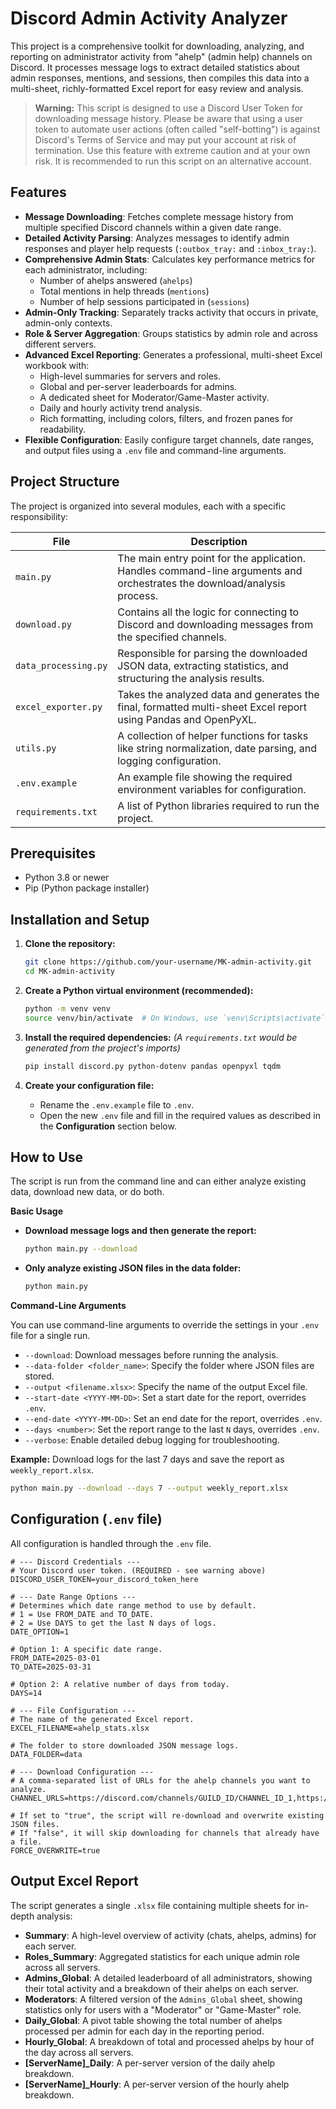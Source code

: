 # Discord Admin Activity Analyzer

This project is a comprehensive toolkit for downloading, analyzing, and reporting on administrator activity from "ahelp" (admin help) channels on Discord. It processes message logs to extract detailed statistics about admin responses, mentions, and sessions, then compiles this data into a multi-sheet, richly-formatted Excel report for easy review and analysis.

> **Warning:** This script is designed to use a Discord User Token for downloading message history. Please be aware that using a user token to automate user actions (often called "self-botting") is against Discord's Terms of Service and may put your account at risk of termination. Use this feature with extreme caution and at your own risk. It is recommended to run this script on an alternative account.

## Features

- **Message Downloading**: Fetches complete message history from multiple specified Discord channels within a given date range.
- **Detailed Activity Parsing**: Analyzes messages to identify admin responses and player help requests (`:outbox_tray:` and `:inbox_tray:`).
- **Comprehensive Admin Stats**: Calculates key performance metrics for each administrator, including:
    - Number of ahelps answered (`ahelps`)
    - Total mentions in help threads (`mentions`)
    - Number of help sessions participated in (`sessions`)
- **Admin-Only Tracking**: Separately tracks activity that occurs in private, admin-only contexts.
- **Role & Server Aggregation**: Groups statistics by admin role and across different servers.
- **Advanced Excel Reporting**: Generates a professional, multi-sheet Excel workbook with:
    - High-level summaries for servers and roles.
    - Global and per-server leaderboards for admins.
    - A dedicated sheet for Moderator/Game-Master activity.
    - Daily and hourly activity trend analysis.
    - Rich formatting, including colors, filters, and frozen panes for readability.
- **Flexible Configuration**: Easily configure target channels, date ranges, and output files using a `.env` file and command-line arguments.

## Project Structure

The project is organized into several modules, each with a specific responsibility:

| File                  | Description                                                                                                      |
| --------------------- | ---------------------------------------------------------------------------------------------------------------- |
| `main.py`             | The main entry point for the application. Handles command-line arguments and orchestrates the download/analysis process. |
| `download.py`         | Contains all the logic for connecting to Discord and downloading messages from the specified channels.           |
| `data_processing.py`  | Responsible for parsing the downloaded JSON data, extracting statistics, and structuring the analysis results. |
| `excel_exporter.py`   | Takes the analyzed data and generates the final, formatted multi-sheet Excel report using Pandas and OpenPyXL.   |
| `utils.py`            | A collection of helper functions for tasks like string normalization, date parsing, and logging configuration.    |
| `.env.example`        | An example file showing the required environment variables for configuration.                                    |
| `requirements.txt`    | A list of Python libraries required to run the project.                                                          |

## Prerequisites

- Python 3.8 or newer
- Pip (Python package installer)

## Installation and Setup

1.  **Clone the repository:**
    ```bash
    git clone https://github.com/your-username/MK-admin-activity.git
    cd MK-admin-activity
    ```

2.  **Create a Python virtual environment (recommended):**
    ```bash
    python -m venv venv
    source venv/bin/activate  # On Windows, use `venv\Scripts\activate`
    ```

3.  **Install the required dependencies:**
    *(A `requirements.txt` would be generated from the project's imports)*
    ```bash
    pip install discord.py python-dotenv pandas openpyxl tqdm
    ```

4.  **Create your configuration file:**
    -   Rename the `.env.example` file to `.env`.
    -   Open the new `.env` file and fill in the required values as described in the **Configuration** section below.

## How to Use

The script is run from the command line and can either analyze existing data, download new data, or do both.

**Basic Usage**

-   **Download message logs and then generate the report:**
    ```bash
    python main.py --download
    ```

-   **Only analyze existing JSON files in the data folder:**
    ```bash
    python main.py
    ```

**Command-Line Arguments**

You can use command-line arguments to override the settings in your `.env` file for a single run.

-   `--download`: Download messages before running the analysis.
-   `--data-folder <folder_name>`: Specify the folder where JSON files are stored.
-   `--output <filename.xlsx>`: Specify the name of the output Excel file.
-   `--start-date <YYYY-MM-DD>`: Set a start date for the report, overrides `.env`.
-   `--end-date <YYYY-MM-DD>`: Set an end date for the report, overrides `.env`.
-   `--days <number>`: Set the report range to the last `N` days, overrides `.env`.
-   `--verbose`: Enable detailed debug logging for troubleshooting.

**Example:** Download logs for the last 7 days and save the report as `weekly_report.xlsx`.
```bash
python main.py --download --days 7 --output weekly_report.xlsx
```

## Configuration (`.env` file)

All configuration is handled through the `.env` file.

```dotenv
# --- Discord Credentials ---
# Your Discord user token. (REQUIRED - see warning above)
DISCORD_USER_TOKEN=your_discord_token_here

# --- Date Range Options ---
# Determines which date range method to use by default.
# 1 = Use FROM_DATE and TO_DATE.
# 2 = Use DAYS to get the last N days of logs.
DATE_OPTION=1

# Option 1: A specific date range.
FROM_DATE=2025-03-01
TO_DATE=2025-03-31

# Option 2: A relative number of days from today.
DAYS=14

# --- File Configuration ---
# The name of the generated Excel report.
EXCEL_FILENAME=ahelp_stats.xlsx

# The folder to store downloaded JSON message logs.
DATA_FOLDER=data

# --- Download Configuration ---
# A comma-separated list of URLs for the ahelp channels you want to analyze.
CHANNEL_URLS=https://discord.com/channels/GUILD_ID/CHANNEL_ID_1,https://discord.com/channels/GUILD_ID/CHANNEL_ID_2

# If set to "true", the script will re-download and overwrite existing JSON files.
# If "false", it will skip downloading for channels that already have a file.
FORCE_OVERWRITE=true
```

## Output Excel Report

The script generates a single `.xlsx` file containing multiple sheets for in-depth analysis:

-   **Summary**: A high-level overview of activity (chats, ahelps, admins) for each server.
-   **Roles_Summary**: Aggregated statistics for each unique admin role across all servers.
-   **Admins_Global**: A detailed leaderboard of all administrators, showing their total activity and a breakdown of their ahelps on each server.
-   **Moderators**: A filtered version of the `Admins_Global` sheet, showing statistics only for users with a "Moderator" or "Game-Master" role.
-   **Daily_Global**: A pivot table showing the total number of ahelps processed per admin for each day in the reporting period.
-   **Hourly_Global**: A breakdown of total and processed ahelps by hour of the day across all servers.
-   **[ServerName]_Daily**: A per-server version of the daily ahelp breakdown.
-   **[ServerName]_Hourly**: A per-server version of the hourly ahelp breakdown.
